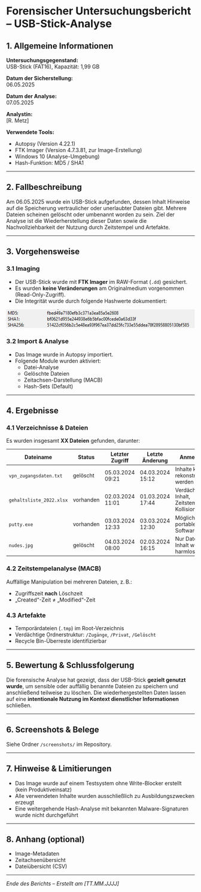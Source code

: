 # Forensischer Untersuchungsbericht – USB-Stick-Analyse

## 1. Allgemeine Informationen

**Untersuchungsgegenstand:**  
USB-Stick (FAT16), Kapazität: 1,99 GB

**Datum der Sicherstellung:**  
06.05.2025

**Datum der Analyse:**  
07.05.2025

**Analystin:**  
[R. Metz]

**Verwendete Tools:**  
- Autopsy (Version 4.22.1)
- FTK Imager (Version 4.7.3.81, zur Image-Erstellung)
- Windows 10 (Analyse-Umgebung)
- Hash-Funktion: MD5 / SHA1

---

## 2. Fallbeschreibung

Am 06.05.2025 wurde ein USB-Stick aufgefunden, dessen Inhalt Hinweise auf die Speicherung vertraulicher oder unerlaubter Dateien gibt. Mehrere Dateien scheinen gelöscht oder umbenannt worden zu sein. Ziel der Analyse ist die Wiederherstellung dieser Daten sowie die Nachvollziehbarkeit der Nutzung durch Zeitstempel und Artefakte.

---

## 3. Vorgehensweise

### 3.1 Imaging

- Der USB-Stick wurde mit **FTK Imager** im RAW-Format (`.dd`) gesichert.
- Es wurden **keine Veränderungen** am Originalmedium vorgenommen (Read-Only-Zugriff).
- Die Integrität wurde durch folgende Hashwerte dokumentiert:

![Hashwerte Screenshot](screenshots/Screenshot_Hash_Values.png)

### 3.2 Import & Analyse

- Das Image wurde in Autopsy importiert.
- Folgende Module wurden aktiviert:
  - Datei-Analyse
  - Gelöschte Dateien
  - Zeitachsen-Darstellung (MACB)
  - Hash-Sets (Default)

---

## 4. Ergebnisse

### 4.1 Verzeichnisse & Dateien

Es wurden insgesamt **XX Dateien** gefunden, darunter:

| Dateiname                 | Status       | Letzter Zugriff | Letzte Änderung | Anmerkung                      |
|--------------------------|--------------|------------------|------------------|-------------------------------|
| `vpn_zugangsdaten.txt`   | gelöscht     | 05.03.2024 09:21 | 04.03.2024 15:12 | Inhalte konnten rekonstruiert werden |
| `gehaltsliste_2022.xlsx` | vorhanden    | 02.03.2024 11:01 | 01.03.2024 17:44 | Verdächtiger Inhalt, Zeitstempel-Kollision |
| `putty.exe`              | vorhanden    | 03.03.2024 12:33 | 03.03.2024 12:30 | Möglicherweise portable SSH-Software |
| `nudes.jpg`              | gelöscht     | 04.03.2024 08:00 | 02.03.2024 16:15 | Nur Dateiname, Inhalt war harmlos |

### 4.2 Zeitstempelanalyse (MACB)

Auffällige Manipulation bei mehreren Dateien, z. B.:
- Zugriffszeit **nach** Löschzeit
- „Created“-Zeit ≠ „Modified“-Zeit

### 4.3 Artefakte

- Temporärdateien (`.tmp`) im Root-Verzeichnis
- Verdächtige Ordnerstruktur: `/Zugänge`, `/Privat`, `/Gelöscht`
- Recycle Bin-Überreste identifizierbar

---

## 5. Bewertung & Schlussfolgerung

Die forensische Analyse hat gezeigt, dass der USB-Stick **gezielt genutzt wurde**, um sensible oder auffällig benannte Dateien zu speichern und anschließend teilweise zu löschen. Die wiederhergestellten Daten lassen auf eine **intentionale Nutzung im Kontext dienstlicher Informationen** schließen.

---

## 6. Screenshots & Belege

Siehe Ordner `/screenshots/` im Repository.

---

## 7. Hinweise & Limitierungen

- Das Image wurde auf einem Testsystem ohne Write-Blocker erstellt (kein Produktiveinsatz)
- Alle verwendeten Inhalte wurden ausschließlich zu Ausbildungszwecken erzeugt
- Eine weitergehende Hash-Analyse mit bekannten Malware-Signaturen wurde nicht durchgeführt

---

## 8. Anhang (optional)

- Image-Metadaten
- Zeitachsenübersicht
- Dateiübersicht (CSV)

---

*Ende des Berichts – Erstellt am [TT.MM.JJJJ]*

